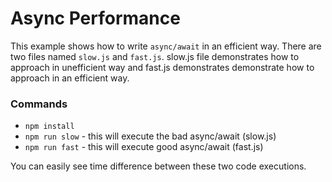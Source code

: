 # Async Performance
This example shows how to write `async/await` in an efficient way. There are two files named `slow.js` and `fast.js`. slow.js file demonstrates how to approach in unefficient way and fast.js demonstrates demonstrate how to approach in an efficient way.

### Commands
* `npm install`
* `npm run slow` - this will execute the bad async/await (slow.js)
* `npm run fast` - this will execute good async/await (fast.js)

You can easily see time difference between these two code executions.